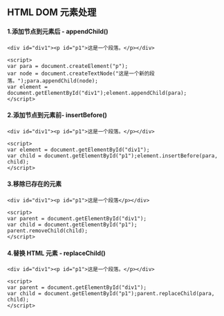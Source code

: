 ## HTML DOM 元素处理

#### 1.添加节点到元素后 - appendChild()

```php+HTML
<div id="div1"><p id="p1">这是一个段落。</p></div>
 
<script>
var para = document.createElement("p");
var node = document.createTextNode("这是一个新的段落。");para.appendChild(node);
var element = document.getElementById("div1");element.appendChild(para);
</script>
```

#### 2.添加节点到元素前- insertBefore()

```php+HTML
<div id="div1"><p id="p1">这是一个段落。</p></div>
 
<script>
var element = document.getElementById("div1");
var child = document.getElementById("p1");element.insertBefore(para, child);
</script>
```

#### 3.移除已存在的元素

```php+HTML
<div id="div1"><p id="p1">这是一个段落</p></div>
 
<script>
var parent = document.getElementById("div1");
var child = document.getElementById("p1");
parent.removeChild(child);
</script>
```

#### 4.替换 HTML 元素 - replaceChild()

```php+HTML
<div id="div1"><p id="p1">这是一个段落。</p></div>
 
<script>
var parent = document.getElementById("div1");
var child = document.getElementById("p1");parent.replaceChild(para, child);
</script>
```

